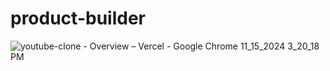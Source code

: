 # product-builder
![youtube-clone - Overview – Vercel - Google Chrome 11_15_2024 3_20_18 PM](https://github.com/user-attachments/assets/5e04db24-8872-4f29-ae3d-5492a55f4c9d)
